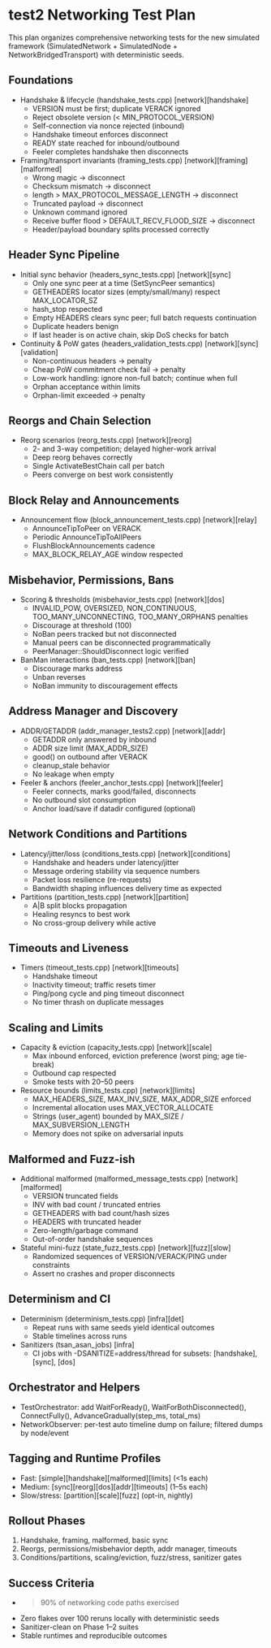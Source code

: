 # test2 Networking Test Plan

This plan organizes comprehensive networking tests for the new simulated framework (SimulatedNetwork + SimulatedNode + NetworkBridgedTransport) with deterministic seeds.

## Foundations
- Handshake & lifecycle (handshake_tests.cpp) [network][handshake]
  - VERSION must be first; duplicate VERACK ignored
  - Reject obsolete version (< MIN_PROTOCOL_VERSION)
  - Self-connection via nonce rejected (inbound)
  - Handshake timeout enforces disconnect
  - READY state reached for inbound/outbound
  - Feeler completes handshake then disconnects
- Framing/transport invariants (framing_tests.cpp) [network][framing][malformed]
  - Wrong magic -> disconnect
  - Checksum mismatch -> disconnect
  - length > MAX_PROTOCOL_MESSAGE_LENGTH -> disconnect
  - Truncated payload -> disconnect
  - Unknown command ignored
  - Receive buffer flood > DEFAULT_RECV_FLOOD_SIZE -> disconnect
  - Header/payload boundary splits processed correctly

## Header Sync Pipeline
- Initial sync behavior (headers_sync_tests.cpp) [network][sync]
  - Only one sync peer at a time (SetSyncPeer semantics)
  - GETHEADERS locator sizes (empty/small/many) respect MAX_LOCATOR_SZ
  - hash_stop respected
  - Empty HEADERS clears sync peer; full batch requests continuation
  - Duplicate headers benign
  - If last header is on active chain, skip DoS checks for batch
- Continuity & PoW gates (headers_validation_tests.cpp) [network][sync][validation]
  - Non-continuous headers -> penalty
  - Cheap PoW commitment check fail -> penalty
  - Low-work handling: ignore non-full batch; continue when full
  - Orphan acceptance within limits
  - Orphan-limit exceeded -> penalty

## Reorgs and Chain Selection
- Reorg scenarios (reorg_tests.cpp) [network][reorg]
  - 2- and 3-way competition; delayed higher-work arrival
  - Deep reorg behaves correctly
  - Single ActivateBestChain call per batch
  - Peers converge on best work consistently

## Block Relay and Announcements
- Announcement flow (block_announcement_tests.cpp) [network][relay]
  - AnnounceTipToPeer on VERACK
  - Periodic AnnounceTipToAllPeers
  - FlushBlockAnnouncements cadence
  - MAX_BLOCK_RELAY_AGE window respected

## Misbehavior, Permissions, Bans
- Scoring & thresholds (misbehavior_tests.cpp) [network][dos]
  - INVALID_POW, OVERSIZED, NON_CONTINUOUS, TOO_MANY_UNCONNECTING, TOO_MANY_ORPHANS penalties
  - Discourage at threshold (100)
  - NoBan peers tracked but not disconnected
  - Manual peers can be disconnected programmatically
  - PeerManager::ShouldDisconnect logic verified
- BanMan interactions (ban_tests.cpp) [network][ban]
  - Discourage marks address
  - Unban reverses
  - NoBan immunity to discouragement effects

## Address Manager and Discovery
- ADDR/GETADDR (addr_manager_tests2.cpp) [network][addr]
  - GETADDR only answered by inbound
  - ADDR size limit (MAX_ADDR_SIZE)
  - good() on outbound after VERACK
  - cleanup_stale behavior
  - No leakage when empty
- Feeler & anchors (feeler_anchor_tests.cpp) [network][feeler]
  - Feeler connects, marks good/failed, disconnects
  - No outbound slot consumption
  - Anchor load/save if datadir configured (optional)

## Network Conditions and Partitions
- Latency/jitter/loss (conditions_tests.cpp) [network][conditions]
  - Handshake and headers under latency/jitter
  - Message ordering stability via sequence numbers
  - Packet loss resilience (re-requests)
  - Bandwidth shaping influences delivery time as expected
- Partitions (partition_tests.cpp) [network][partition]
  - A|B split blocks propagation
  - Healing resyncs to best work
  - No cross-group delivery while active

## Timeouts and Liveness
- Timers (timeout_tests.cpp) [network][timeouts]
  - Handshake timeout
  - Inactivity timeout; traffic resets timer
  - Ping/pong cycle and ping timeout disconnect
  - No timer thrash on duplicate messages

## Scaling and Limits
- Capacity & eviction (capacity_tests.cpp) [network][scale]
  - Max inbound enforced, eviction preference (worst ping; age tie-break)
  - Outbound cap respected
  - Smoke tests with 20–50 peers
- Resource bounds (limits_tests.cpp) [network][limits]
  - MAX_HEADERS_SIZE, MAX_INV_SIZE, MAX_ADDR_SIZE enforced
  - Incremental allocation uses MAX_VECTOR_ALLOCATE
  - Strings (user_agent) bounded by MAX_SIZE / MAX_SUBVERSION_LENGTH
  - Memory does not spike on adversarial inputs

## Malformed and Fuzz-ish
- Additional malformed (malformed_message_tests.cpp) [network][malformed]
  - VERSION truncated fields
  - INV with bad count / truncated entries
  - GETHEADERS with bad count/hash sizes
  - HEADERS with truncated header
  - Zero-length/garbage command
  - Out-of-order handshake sequences
- Stateful mini-fuzz (state_fuzz_tests.cpp) [network][fuzz][slow]
  - Randomized sequences of VERSION/VERACK/PING under constraints
  - Assert no crashes and proper disconnects

## Determinism and CI
- Determinism (determinism_tests.cpp) [infra][det]
  - Repeat runs with same seeds yield identical outcomes
  - Stable timelines across runs
- Sanitizers (tsan_asan_jobs) [infra]
  - CI jobs with -DSANITIZE=address/thread for subsets: [handshake], [sync], [dos]

## Orchestrator and Helpers
- TestOrchestrator: add WaitForReady(), WaitForBothDisconnected(), ConnectFully(), AdvanceGradually(step_ms, total_ms)
- NetworkObserver: per-test auto timeline dump on failure; filtered dumps by node/event

## Tagging and Runtime Profiles
- Fast: [simple][handshake][malformed][limits] (<1s each)
- Medium: [sync][reorg][dos][addr][timeouts] (1–5s each)
- Slow/stress: [partition][scale][fuzz] (opt-in, nightly)

## Rollout Phases
1. Handshake, framing, malformed, basic sync
2. Reorgs, permissions/misbehavior depth, addr manager, timeouts
3. Conditions/partitions, scaling/eviction, fuzz/stress, sanitizer gates

## Success Criteria
- >90% of networking code paths exercised
- Zero flakes over 100 reruns locally with deterministic seeds
- Sanitizer-clean on Phase 1–2 suites
- Stable runtimes and reproducible outcomes